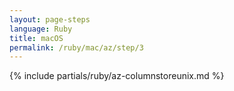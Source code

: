 ```yaml
---
layout: page-steps
language: Ruby
title: macOS
permalink: /ruby/mac/az/step/3
---
```


{% include partials/ruby/az-columnstoreunix.md %}
